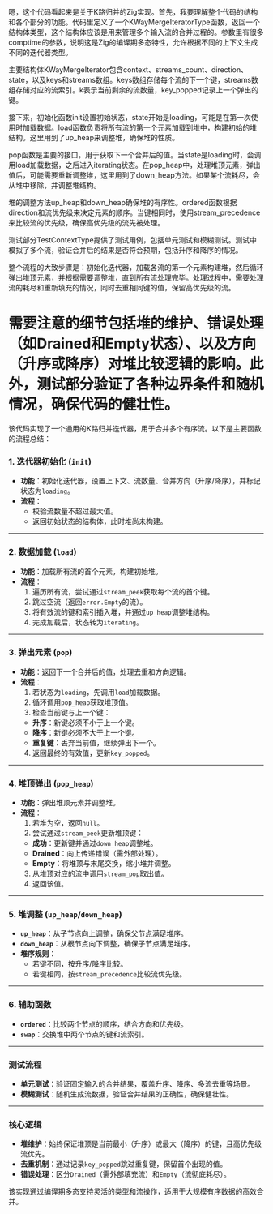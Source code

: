 嗯，这个代码看起来是关于K路归并的Zig实现。首先，我要理解整个代码的结构和各个部分的功能。代码里定义了一个KWayMergeIteratorType函数，返回一个结构体类型，这个结构体应该是用来管理多个输入流的合并过程的。参数里有很多comptime的参数，说明这是Zig的编译期多态特性，允许根据不同的上下文生成不同的迭代器类型。

主要结构体KWayMergeIterator包含context、streams_count、direction、state，以及keys和streams数组。keys数组存储每个流的下一个键，streams数组存储对应的流索引。k表示当前剩余的流数量，key_popped记录上一个弹出的键。

接下来，初始化函数init设置初始状态，state开始是loading，可能是在第一次使用时加载数据。load函数负责将所有流的第一个元素加载到堆中，构建初始的堆结构。这里用到了up_heap来调整堆，确保堆的性质。

pop函数是主要的接口，用于获取下一个合并后的值。当state是loading时，会调用load加载数据，之后进入iterating状态。在pop_heap中，处理堆顶元素，弹出值后，可能需要重新调整堆，这里用到了down_heap方法。如果某个流耗尽，会从堆中移除，并调整堆结构。

堆的调整方法up_heap和down_heap确保堆的有序性。ordered函数根据direction和流优先级来决定元素的顺序。当键相同时，使用stream_precedence来比较流的优先级，确保高优先级的流先被处理。

测试部分TestContextType提供了测试用例，包括单元测试和模糊测试。测试中模拟了多个流，验证合并后的结果是否符合预期，包括升序和降序的情况。

整个流程的大致步骤是：初始化迭代器，加载各流的第一个元素构建堆，然后循环弹出堆顶元素，并根据需要调整堆，直到所有流处理完毕。处理过程中，需要处理流的耗尽和重新填充的情况，同时去重相同键的值，保留高优先级的流。

需要注意的细节包括堆的维护、错误处理（如Drained和Empty状态）、以及方向（升序或降序）对堆比较逻辑的影响。此外，测试部分验证了各种边界条件和随机情况，确保代码的健壮性。
================================================
该代码实现了一个通用的K路归并迭代器，用于合并多个有序流。以下是主要函数的流程总结：

### **1. 迭代器初始化 (`init`)**
- **功能**：初始化迭代器，设置上下文、流数量、合并方向（升序/降序），并标记状态为`loading`。
- **流程**：
  - 校验流数量不超过最大值。
  - 返回初始状态的结构体，此时堆尚未构建。

---

### **2. 数据加载 (`load`)**
- **功能**：加载所有流的首个元素，构建初始堆。
- **流程**：
  1. 遍历所有流，尝试通过`stream_peek`获取每个流的首个键。
  2. 跳过空流（返回`error.Empty`的流）。
  3. 将有效流的键和索引插入堆，并通过`up_heap`调整堆结构。
  4. 完成加载后，状态转为`iterating`。

---

### **3. 弹出元素 (`pop`)**
- **功能**：返回下一个合并后的值，处理去重和方向逻辑。
- **流程**：
  1. 若状态为`loading`，先调用`load`加载数据。
  2. 循环调用`pop_heap`获取堆顶值。
  3. 检查当前键与上一个键：
    - **升序**：新键必须不小于上一个键。
    - **降序**：新键必须不大于上一个键。
    - **重复键**：丢弃当前值，继续弹出下一个。
  4. 返回最终的有效值，更新`key_popped`。

---

### **4. 堆顶弹出 (`pop_heap`)**
- **功能**：弹出堆顶元素并调整堆。
- **流程**：
  1. 若堆为空，返回`null`。
  2. 尝试通过`stream_peek`更新堆顶键：
    - **成功**：更新键并通过`down_heap`调整堆。
    - **Drained**：向上传递错误（需外部处理）。
    - **Empty**：将堆顶与末尾交换，缩小堆并调整。
  3. 从堆顶对应的流中调用`stream_pop`取出值。
  4. 返回该值。

---

### **5. 堆调整 (`up_heap`/`down_heap`)**
- **`up_heap`**：从子节点向上调整，确保父节点满足堆序。
- **`down_heap`**：从根节点向下调整，确保子节点满足堆序。
- **堆序规则**：
  - 若键不同，按升序/降序比较。
  - 若键相同，按`stream_precedence`比较流优先级。

---

### **6. 辅助函数**
- **`ordered`**：比较两个节点的顺序，结合方向和优先级。
- **`swap`**：交换堆中两个节点的键和流索引。

---

### **测试流程**
- **单元测试**：验证固定输入的合并结果，覆盖升序、降序、多流去重等场景。
- **模糊测试**：随机生成流数据，验证合并结果的正确性，确保健壮性。

---

### **核心逻辑**
- **堆维护**：始终保证堆顶是当前最小（升序）或最大（降序）的键，且高优先级流优先。
- **去重机制**：通过记录`key_popped`跳过重复键，保留首个出现的值。
- **错误处理**：区分`Drained`（需外部填充流）和`Empty`（流彻底耗尽）。

该实现通过编译期多态支持灵活的类型和流操作，适用于大规模有序数据的高效合并。